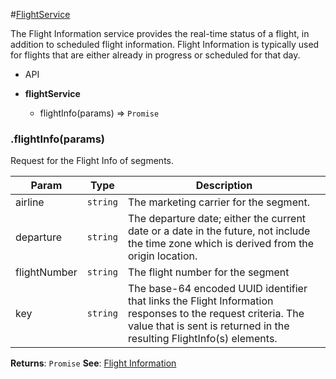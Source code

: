 #[FlightService](https://support.travelport.com/webhelp/uapi/uAPI.htm#Air/Flight_Information/Flight_Information.htm)

The Flight Information service provides the real-time status of a flight, in addition to scheduled flight information. Flight Information is typically used for flights that are either already in progress or scheduled for that day. 

* API

* **flightService**
  * flightInfo(params) ⇒ <code>Promise</code>
 
  
### .flightInfo(params)
Request for the Flight Info of segments.


| Param | Type | Description |
| --- | --- | --- |
| airline | <code>string</code> | The marketing carrier for the segment. |
| departure | <code>string</code> | The departure date; either the current date or a date in the future, not include the time zone which is derived from the origin location. |
| flightNumber | <code>string</code> | The flight number for the segment |
| key | <code>string</code> | The base-64 encoded UUID identifier that links the Flight Information responses to the request criteria. The value that is sent is returned in the resulting FlightInfo(s) elements. |

**Returns**: <code>Promise</code>
**See**: [Flight Information](https://support.travelport.com/webhelp/uapi/uAPI.htm#Air/Flight_Information/Flight_Information.htm)